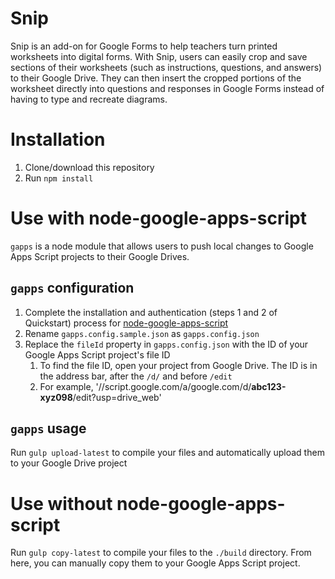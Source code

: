 # Snip

Snip is an add-on for Google Forms to help teachers turn printed worksheets into digital forms. With Snip, users can easily crop and save sections of their worksheets (such as instructions, questions, and answers) to their Google Drive. They can then insert the cropped portions of the worksheet directly into questions and responses in Google Forms instead of having to type and recreate diagrams.

# Installation

1. Clone/download this repository
2. Run `npm install`

# Use with node-google-apps-script

`gapps` is a node module that allows users to push local changes to Google Apps Script projects to their Google Drives.

## `gapps` configuration

1. Complete the installation and authentication (steps 1 and 2 of Quickstart) process for [node-google-apps-script](https://github.com/danthareja/node-google-apps-script)
2. Rename `gapps.config.sample.json` as `gapps.config.json`
3. Replace the `fileId` property in `gapps.config.json` with the ID of your Google Apps Script project's file ID
    1. To find the file ID, open your project from Google Drive. The ID is in the address bar, after the `/d/` and before `/edit`
    2. For example, '//script.google.com/a/google.com/d/**abc123-xyz098**/edit?usp=drive_web'

## `gapps` usage

Run `gulp upload-latest` to compile your files and automatically upload them to your Google Drive project

# Use without node-google-apps-script

Run `gulp copy-latest` to compile your files to the `./build` directory. From here, you can manually copy them to your Google Apps Script project.
